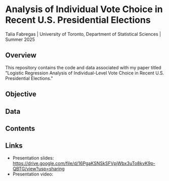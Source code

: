 # Analysis of Individual Vote Choice in Recent U.S. Presidential Elections

Talia Fabregas | University of Toronto, Department of Statistical Sciences | Summer 2025

## Overview
This repository contains the code and data associated with my paper titled "Logistic Regression Analysis of Individual-Level Vote Choice in Recent U.S. Presidential Elections."

## Objective

## Data

## Contents

## Links
* Presentation slides: https://drive.google.com/file/d/16PgaKSNSkSFVpjWbx3uTo8kvK9p-QBTG/view?usp=sharing
* Presentation video: 


